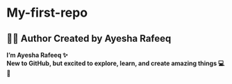 # My-first-repo
## 👩‍💻 Author Created by Ayesha Rafeeq 
**I’m Ayesha Rafeeq ✨  
New to GitHub, but excited to explore, learn, and create amazing things 💻🚀**
